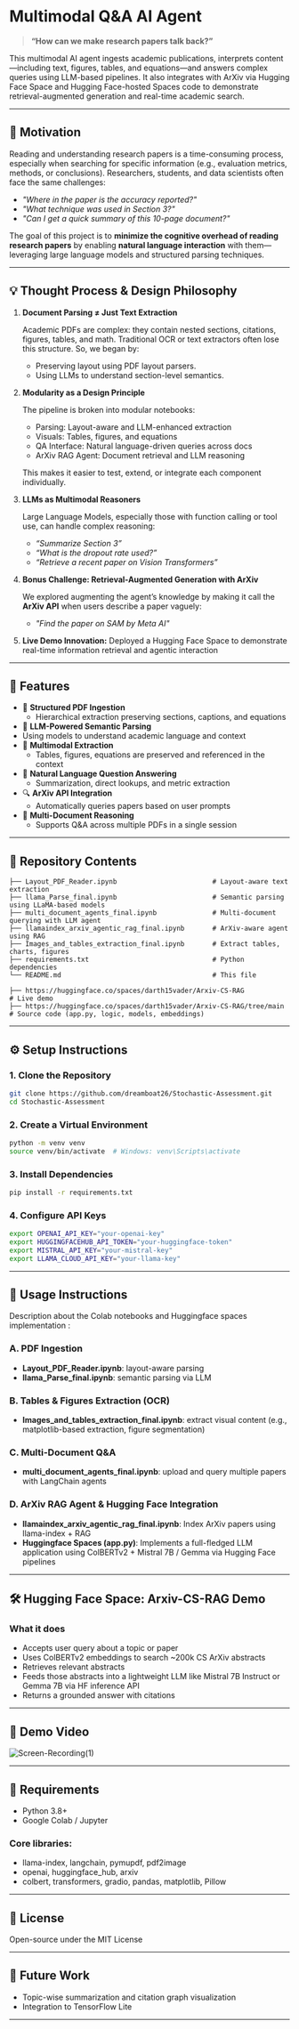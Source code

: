 # Multimodal Q&A AI Agent

> **“How can we make research papers talk back?”**

This multimodal AI agent ingests academic publications, interprets content—including text, figures, tables, and equations—and answers complex queries using LLM-based pipelines. It also integrates with ArXiv via Hugging Face Space and Hugging Face-hosted Spaces code to demonstrate retrieval-augmented generation and real-time academic search.

---

## 🎯 Motivation

Reading and understanding research papers is a time-consuming process, especially when searching for specific information (e.g., evaluation metrics, methods, or conclusions). Researchers, students, and data scientists often face the same challenges:

- _"Where in the paper is the accuracy reported?"_
- _"What technique was used in Section 3?"_
- _"Can I get a quick summary of this 10-page document?"_

The goal of this project is to **minimize the cognitive overhead of reading research papers** by enabling **natural language interaction** with them—leveraging large language models and structured parsing techniques.

---

## 💡 Thought Process & Design Philosophy

1. **Document Parsing ≠ Just Text Extraction**

   Academic PDFs are complex: they contain nested sections, citations, figures, tables, and math. Traditional OCR or text extractors often lose this structure. So, we began by:
   - Preserving layout using PDF layout parsers.
   - Using LLMs to understand section-level semantics.

2. **Modularity as a Design Principle**

   The pipeline is broken into modular notebooks:
   - Parsing: Layout-aware and LLM-enhanced extraction
   - Visuals: Tables, figures, and equations
   - QA Interface: Natural language-driven queries across docs
   - ArXiv RAG Agent: Document retrieval and LLM reasoning

   This makes it easier to test, extend, or integrate each component individually.

3. **LLMs as Multimodal Reasoners**

   Large Language Models, especially those with function calling or tool use, can handle complex reasoning:
   - _“Summarize Section 3”_
   - _“What is the dropout rate used?”_
   - _“Retrieve a recent paper on Vision Transformers”_

4. **Bonus Challenge: Retrieval-Augmented Generation with ArXiv**

   We explored augmenting the agent’s knowledge by making it call the **ArXiv API** when users describe a paper vaguely:
   - _"Find the paper on SAM by Meta AI"_

5. **Live Demo Innovation:**
   Deployed a Hugging Face Space to demonstrate real-time information retrieval and agentic interaction

---

## 🚀 Features

- 📄 **Structured PDF Ingestion**
  - Hierarchical extraction preserving sections, captions, and equations
- 🔄 **LLM-Powered Semantic Parsing**
-  Using models to understand academic language and context
- 🧠 **Multimodal Extraction**
  - Tables, figures, equations are preserved and referenced in the context
- 💬 **Natural Language Question Answering**
  - Summarization, direct lookups, and metric extraction
- 🔍 **ArXiv API Integration** 
  - Automatically queries papers based on user prompts
- 🤖 **Multi-Document Reasoning**
  - Supports Q&A across multiple PDFs in a single session

---

## 📁 Repository Contents

```plaintext
├── Layout_PDF_Reader.ipynb                        # Layout-aware text extraction
├── llama_Parse_final.ipynb                        # Semantic parsing using LLaMA-based models
├── multi_document_agents_final.ipynb              # Multi-document querying with LLM agent
├── llamaindex_arxiv_agentic_rag_final.ipynb       # ArXiv-aware agent using RAG 
├── Images_and_tables_extraction_final.ipynb       # Extract tables, charts, figures
├── requirements.txt                               # Python dependencies
└── README.md                                      # This file
```
```plaintext
├── https://huggingface.co/spaces/darth15vader/Arxiv-CS-RAG               # Live demo
├── https://huggingface.co/spaces/darth15vader/Arxiv-CS-RAG/tree/main     # Source code (app.py, logic, models, embeddings)
```
---

## ⚙️ Setup Instructions

### 1. Clone the Repository

```bash
git clone https://github.com/dreamboat26/Stochastic-Assessment.git
cd Stochastic-Assessment
```

### 2. Create a Virtual Environment
```bash
python -m venv venv
source venv/bin/activate  # Windows: venv\Scripts\activate
```
### 3. Install Dependencies 
```bash
pip install -r requirements.txt
```
### 4. Configure API Keys
```bash
export OPENAI_API_KEY="your-openai-key"
export HUGGINGFACEHUB_API_TOKEN="your-huggingface-token"
export MISTRAL_API_KEY="your-mistral-key"
export LLAMA_CLOUD_API_KEY="your-llama-key"
```

---

## 🧪 Usage Instructions
Description about the Colab notebooks and Huggingface spaces implementation :

### A. PDF Ingestion
- **Layout_PDF_Reader.ipynb**: layout-aware parsing
- **llama_Parse_final.ipynb**: semantic parsing via LLM

### B. Tables & Figures Extraction (OCR)
- **Images_and_tables_extraction_final.ipynb**: extract visual content (e.g., matplotlib-based extraction, figure segmentation)

### C. Multi-Document Q&A
- **multi_document_agents_final.ipynb**: upload and query multiple papers with LangChain agents

### D. ArXiv RAG Agent & Hugging Face Integration
- **llamaindex_arxiv_agentic_rag_final.ipynb**: Index ArXiv papers using llama-index + RAG
- **Huggingface Spaces (app.py)**: Implements a full-fledged LLM application using ColBERTv2 + Mistral 7B / Gemma via Hugging Face pipelines

---

## 🛠️ Hugging Face Space: Arxiv-CS-RAG Demo

### What it does

- Accepts user query about a topic or paper
- Uses ColBERTv2 embeddings to search ~200k CS ArXiv abstracts
- Retrieves relevant abstracts
- Feeds those abstracts into a lightweight LLM like Mistral 7B Instruct or Gemma 7B via HF inference API
- Returns a grounded answer with citations
---

## 🎥 Demo Video

![Screen-Recording(1)](https://github.com/user-attachments/assets/7494145c-f374-4ab3-86cf-52f42dac4931)

---

## 🧾 Requirements
- Python 3.8+
- Google Colab / Jupyter
### Core libraries:
- llama-index, langchain, pymupdf, pdf2image
- openai, huggingface_hub, arxiv
- colbert, transformers, gradio, pandas, matplotlib, Pillow

---

## 📄 License

Open-source under the MIT License

---

## 🏁 Future Work
- Topic-wise summarization and citation graph visualization
- Integration to TensorFlow Lite
---
